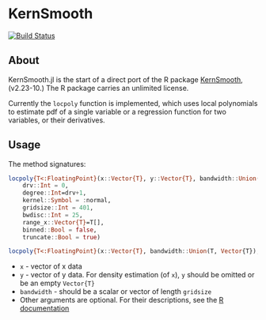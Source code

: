 # KernSmooth

[![Build Status](https://travis-ci.org/lendle/KernSmooth.jl.png)](https://travis-ci.org/lendle/KernSmooth.jl)

## About

KernSmooth.jl is the start of a direct port of the R package [KernSmooth](http://cran.r-project.org/web/packages/KernSmooth/index.html), (v2.23-10.)
The R package carries an unlimited license.

Currently the `locpoly` function is implemented, which uses local polynomials to estimate pdf of a single variable or a regression function for two variables, or their derivatives.

## Usage

The method signatures:
```julia
locpoly{T<:FloatingPoint}(x::Vector{T}, y::Vector{T}, bandwidth::Union(T, Vector{T});
    drv::Int = 0,
    degree::Int=drv+1,
    kernel::Symbol = :normal,
    gridsize::Int = 401,
    bwdisc::Int = 25,
    range_x::Vector{T}=T[],
    binned::Bool = false,
    truncate::Bool = true)

locpoly{T<:FloatingPoint}(x::Vector{T}, bandwidth::Union(T, Vector{T}); args...)
```

* `x` - vector of x data
* `y` - vector of y data. For density estimation (of `x`), `y` should be omitted or be an empty `Vector{T}`
* `bandwidth` - should be a scalar or vector of length `gridsize`
* Other arguments are optional. For their descriptions, see the [R documentation](https://stat.ethz.ch/R-manual/R-devel/library/KernSmooth/html/locpoly.html)
